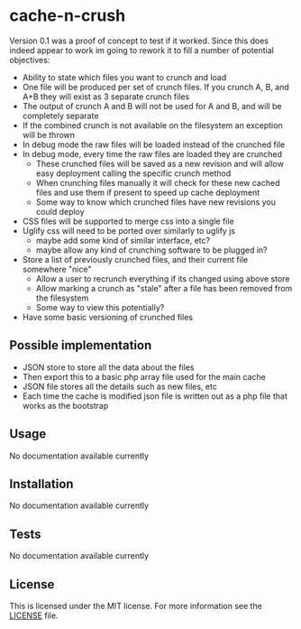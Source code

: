 cache-n-crush
=============

Version 0.1 was a proof of concept to test if it worked.
Since this does indeed appear to work im going to rework it to fill a number of potential objectives:

* Ability to state which files you want to crunch and load 
* One file will be produced per set of crunch files. If you crunch A, B, and A+B they will exist as 3 separate crunch files
* The output of crunch A and B will not be used for A and B, and will be completely separate
* If the combined crunch is not available on the filesystem an exception will be thrown
* In debug mode the raw files will be loaded instead of the crunched file
* In debug mode, every time the raw files are loaded they are crunched
    * These crunched files will be saved as a new revision and will allow easy deployment calling the specific crunch method
    * When crunching files manually it will check for these new cached files and use them if present to speed up cache deployment
    * Some way to know which crunched files have new revisions you could deploy
* CSS files will be supported to merge css into a single file
* Uglify css will need to be ported over similarly to uglify js
    * maybe add some kind of similar interface, etc?
    * maybe allow any kind of crunching software to be plugged in?
* Store a list of previously crunched files, and their current file somewhere "nice"
    * Allow a user to recrunch everything if its changed using above store
    * Allow marking a crunch as "stale" after a file has been removed from the filesystem
    * Some way to view this potentially?
* Have some basic versioning of crunched files

Possible implementation
-----------------------

* JSON store to store all the data about the files
* Then export this to a basic php array file used for the main cache
* JSON file stores all the details such as new files, etc
* Each time the cache is modified json file is written out as a php file that works as the bootstrap


Usage
-----

No documentation available currently

Installation
------------

No documentation available currently

Tests
-----

No documentation available currently

License
-------

This is licensed under the MIT license. For more information see the [LICENSE](LICENSE) file.
